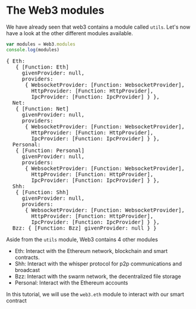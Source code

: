 # The Web3 modules

We have already seen that web3 contains a module called `utils`. Let's now have a look at the other different modules available.

```javascript
var modules = Web3.modules
console.log(modules)
```

<pre>
{ Eth:
   { [Function: Eth]
     givenProvider: null,
     providers:
      { WebsocketProvider: [Function: WebsocketProvider],
        HttpProvider: [Function: HttpProvider],
        IpcProvider: [Function: IpcProvider] } },
  Net:
   { [Function: Net]
     givenProvider: null,
     providers:
      { WebsocketProvider: [Function: WebsocketProvider],
        HttpProvider: [Function: HttpProvider],
        IpcProvider: [Function: IpcProvider] } },
  Personal:
   { [Function: Personal]
     givenProvider: null,
     providers:
      { WebsocketProvider: [Function: WebsocketProvider],
        HttpProvider: [Function: HttpProvider],
        IpcProvider: [Function: IpcProvider] } },
  Shh:
   { [Function: Shh]
     givenProvider: null,
     providers:
      { WebsocketProvider: [Function: WebsocketProvider],
        HttpProvider: [Function: HttpProvider],
        IpcProvider: [Function: IpcProvider] } },
  Bzz: { [Function: Bzz] givenProvider: null } }
</pre>

Aside from the `utils` module, Web3 contains 4 other modules

- Eth: Interact with the Ethereum network, blockchain and smart contracts.
- Shh: Interact with the whisper protocol for p2p communications and broadcast
- Bzz: Interact with the swarm network, the decentralized file storage
- Personal: Interact with the Ethereum accounts

In this tutorial, we will use the `web3.eth` module to interact with our smart contract